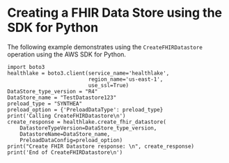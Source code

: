 # Creating a FHIR Data Store using the SDK for Python<a name="healthlake-example-boto"></a>

The following example demonstrates using the `CreateFHIRDatastore` operation using the AWS SDK for Python\.

```
import boto3
healthlake = boto3.client(service_name='healthlake',
                          region_name='us-east-1',
                          use_ssl=True)
DataStore_type_version = "R4"
DataStore_name = "TestDatastore123"
preload_type = "SYNTHEA"
preload_option = {'PreloadDataType': preload_type}
print('Calling CreateFHIRDatastore\n')
create_response = healthlake.create_fhir_datastore(
    DatastoreTypeVersion=DataStore_type_version,
    DatastoreName=DataStore_name,
    PreloadDataConfig=preload_option)
print("Create FHIR Datastore response: \n", create_response)
print('End of CreateFHIRDatastore\n')
```